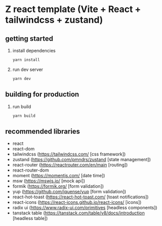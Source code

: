 # Z react template (Vite + React + tailwindcss + zustand)

## getting started

1. install dependencies
   ```bash
   yarn install
   ```
2. run dev server
    ```bash
    yarn dev
    ```

## building for production
1. run build
    ```bash
    yarn build
    ```


## recommended libraries
- react
- react-dom
- tailwindcss (https://tailwindcss.com/ [css framework])
- zustand (https://github.com/pmndrs/zustand [state management])
- react-router (https://reactrouter.com/en/main [routing])
- react-router-dom
- moment (https://momentjs.com/ [date time])
- msw (https://mswjs.io/ [mock api])
- formik (https://formik.org/ [form validation])
- yup (https://github.com/jquense/yup [form validation])
- react-hot-toast (https://react-hot-toast.com/ [toast notifications])
- react-icons (https://react-icons.github.io/react-icons/ [icons])
- radix ui (https://www.radix-ui.com/primitives [headless components])
- tanstack table (https://tanstack.com/table/v8/docs/introduction [headless table])